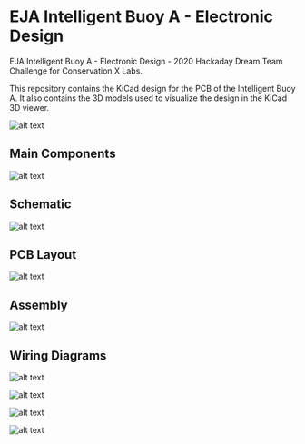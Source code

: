 # EJA Intelligent Buoy A - Electronic Design

EJA Intelligent Buoy A - Electronic Design - 2020 Hackaday Dream Team Challenge for Conservation X Labs.

This repository contains the KiCad design for the PCB of the Intelligent Buoy A. It also contains the 3D models used to visualize the design in the KiCad 3D viewer.

![alt text](./img/PCB_Buoy_A.jpg "Components")

## Main Components ##

![alt text](./img/Components_Buoy_3.jpg "Components")

## Schematic ##

![alt text](./img/Schematic_Buoy_A.png "Schematic")

## PCB Layout ##

![alt text](./img/Layout_Buoy_A.png "PCB Layout")

## Assembly ##

![alt text](./Assembly/Assembly_N_01_Buoy_A-All_2.jpg "Assembly Guide")

## Wiring Diagrams ##

![alt text](./Wiring_Diagrams/Wiring_Buoy_WithGSM_02_wired.png "Buck Converter")

![alt text](./Wiring_Diagrams/Wiring_Buoy_WithGSM_01_wired.png "Boost Converter")

![alt text](./Wiring_Diagrams/Wiring_Buoy_WithGSM_03_wired.png "Servo Motor")

![alt text](./Wiring_Diagrams/Wiring_Buoy_WithGSM_04_wired.png "DC Motor")
